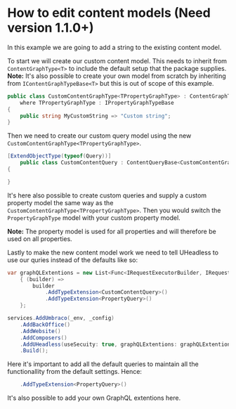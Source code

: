 # How to edit content models (Need version 1.1.0+)

In this example we are going to add a string to the existing content model.

To start we will create our custom content model. This needs to inherit from `ContentGraphType<T>` to include the default setup that the package supplies.
**Note:** It's also possible to create your own model from scratch by inheriting from `IContentGraphTypeBase<T>` but this is out of scope of this example.

```csharp
public class CustomContentGraphType<TPropertyGraphType> : ContentGraphType<TPropertyGraphType>
    where TPropertyGraphType : IPropertyGraphTypeBase
{
    public string MyCustomString => "Custom string";
}
```

Then we need to create our custom query model using the new `CustomContentGraphType<TPropertyGraphType>`.

```csharp
[ExtendObjectType(typeof(Query))]
    public class CustomContentQuery : ContentQueryBase<CustomContentGraphType<PropertyGraphType>, PropertyGraphType>
{

}
```

It's here also possible to create custom queries and supply a custom property model the same way as the `CustomContentGraphType<TPropertyGraphType>`. Then you would switch the `PropertyGraphType` model with your custom property model.

**Note:** The property model is used for all properties and will therefore be used on all properties.

Lastly to make the new content model work we need to tell UHeadless to use our quries instead of the defaults like so:

```csharp
var graphQLExtentions = new List<Func<IRequestExecutorBuilder, IRequestExecutorBuilder>>
    { (builder) =>
        builder
            .AddTypeExtension<CustomContentQuery>()
            .AddTypeExtension<PropertyQuery>()
    };

services.AddUmbraco(_env, _config)
    .AddBackOffice()
    .AddWebsite()
    .AddComposers()
    .AddUHeadless(useSecuity: true, graphQLExtentions: graphQLExtentions)
    .Build();
```

Here it's important to add all the default queries to maintain all the functionallity from the default settings. Hence:

```csharp
    .AddTypeExtension<PropertyQuery>()
```

It's also possible to add your own GraphQL extentions here.